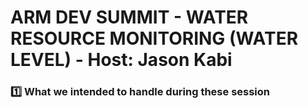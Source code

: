# ARM DEV SUMMIT - WATER RESOURCE MONITORING (WATER LEVEL) - Host: Jason Kabi
### :one: What we intended to handle during these session